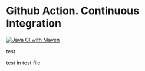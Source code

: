 # Github Action. Continuous Integration
[![Java CI with Maven](https://github.com/Hooligan199/GitHub_Actions/actions/workflows/maven.yml/badge.svg?branch=main&event=push)](https://github.com/Hooligan199/GitHub_Actions/actions/workflows/maven.yml)

test 

test in test file 
